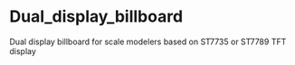 # Dual_display_billboard
Dual display billboard for scale modelers based on ST7735 or ST7789 TFT display

